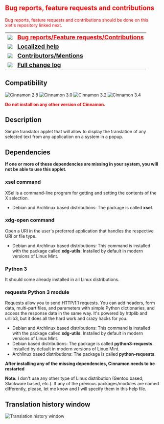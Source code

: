 <h2 style="color:red;">Bug reports, feature requests and contributions</h2>
<p style="color:red;">
Bug reports, feature requests and contributions should be done on this xlet's repository linked next.
</p>

<table><tbody>
<tr><td><img src="https://odyseus.github.io/CinnamonTools/lib/img/issues.svg"></td>
<td><a href="https://github.com/Odyseus/CinnamonTools"><strong style="color: red; font-size: 1.2em">
Bug reports/Feature requests/Contributions
</strong></a></td></tr>
<tr><td><img src="https://odyseus.github.io/CinnamonTools/lib/img/help.svg"></td>
<td><a href="https://odyseus.github.io/CinnamonTools/help_files/0dyseus@PopupTranslator.html"><strong style="font-size: 1.2em">
Localized help
</strong></a></td></tr>
<tr><td><img src="https://odyseus.github.io/CinnamonTools/lib/img/contributors.svg"></td>
<td><a href="https://odyseus.github.io/CinnamonTools/help_files/0dyseus@PopupTranslator.html#xlet-contributors"><strong style="font-size: 1.2em">
Contributors/Mentions
</strong></a></td></tr>
<tr><td><img src="https://odyseus.github.io/CinnamonTools/lib/img/changelog.svg"></td>
<td><a href="https://odyseus.github.io/CinnamonTools/help_files/0dyseus@PopupTranslator.html#xlet-changelog"><strong style="font-size: 1.2em">
Full change log
</strong></a></td></tr>

</tbody></table>

## Compatibility

![Cinnamon 2.8](https://odyseus.github.io/CinnamonTools/lib/badges/cinn-2.8.svg)
![Cinnamon 3.0](https://odyseus.github.io/CinnamonTools/lib/badges/cinn-3.0.svg)
![Cinnamon 3.2](https://odyseus.github.io/CinnamonTools/lib/badges/cinn-3.2.svg)
![Cinnamon 3.4](https://odyseus.github.io/CinnamonTools/lib/badges/cinn-3.4.svg)

<span style="color:red;"><strong>Do not install on any other version of Cinnamon.</strong></span>

## Description

Simple translator applet that will allow to display the translation of any selected text from any application on a system in a popup.

## Dependencies

**If one or more of these dependencies are missing in your system, you will not be able to use this applet.**

### xsel command

XSel is a command-line program for getting and setting the contents of the X selection.

- Debian and Archlinux based distributions: The package is called **xsel**.

### xdg-open command

Open a URI in the user's preferred application that handles the respective URI or file type.

- Debian and Archlinux based distributions: This command is installed with the package called **xdg-utils**. Installed by default in modern versions of Linux Mint.

### Python 3

It should come already installed in all Linux distributions.

### requests Python 3 module

Requests allow you to send HTTP/1.1 requests. You can add headers, form data, multi-part files, and parameters with simple Python dictionaries, and access the response data in the same way. It's powered by httplib and urllib3, but it does all the hard work and crazy hacks for you.

- Debian and Archlinux based distributions: This command is installed with the package called **xdg-utils**. Installed by default in modern versions of Linux Mint.
- Debian based distributions: The package is called **python3-requests**. Installed by default in modern versions of Linux Mint.
- Archlinux based distributions: The package is called **python-requests**.

**After installing any of the missing dependencies, Cinnamon needs to be restarted**

**Note:** I don't use any other type of Linux distribution (Gentoo based, Slackware based, etc.). If any of the previous packages/modules are named differently, please, let me know and I will specify them in this help file.

## Translation history window

![Translation history window](https://odyseus.github.io/CinnamonTools/lib/img/PopupTranslator-001.png "Translation history window")
